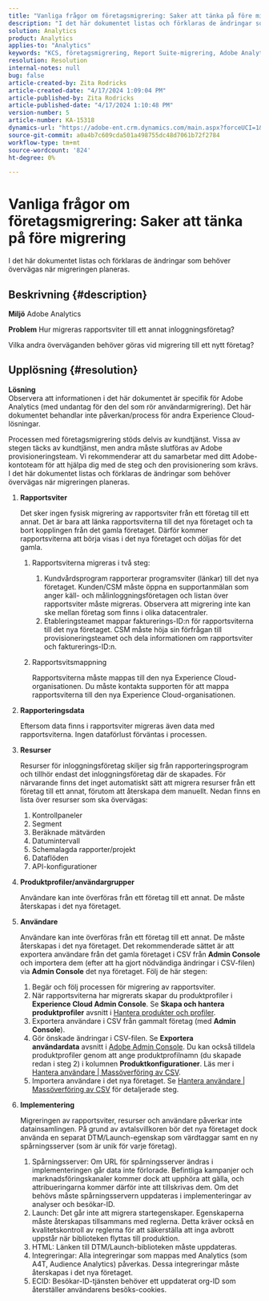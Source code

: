 ```yaml
---
title: "Vanliga frågor om företagsmigrering: Saker att tänka på före migrering"
description: "I det här dokumentet listas och förklaras de ändringar som behöver övervägas när migreringen planeras."
solution: Analytics
product: Analytics
applies-to: "Analytics"
keywords: "KCS, företagsmigrering, Report Suite-migrering, Adobe Analytics, Admin Console, Frågor och svar, nytt företag, etablering, CSM, Adobe Account Team, Frågor och svar"
resolution: Resolution
internal-notes: null
bug: false
article-created-by: Zita Rodricks
article-created-date: "4/17/2024 1:09:04 PM"
article-published-by: Zita Rodricks
article-published-date: "4/17/2024 1:10:48 PM"
version-number: 5
article-number: KA-15318
dynamics-url: "https://adobe-ent.crm.dynamics.com/main.aspx?forceUCI=1&pagetype=entityrecord&etn=knowledgearticle&id=22a7afa9-bbfc-ee11-a1ff-6045bd0065b6"
source-git-commit: a0a4b7c609cda501a498755dc48d7061b72f2784
workflow-type: tm+mt
source-wordcount: '824'
ht-degree: 0%

---
```


# Vanliga frågor om företagsmigrering: Saker att tänka på före migrering


I det här dokumentet listas och förklaras de ändringar som behöver övervägas när migreringen planeras.



## Beskrivning {#description}


<b>Miljö</b>
Adobe Analytics

<b>Problem</b>
Hur migreras rapportsviter till ett annat inloggningsföretag?

Vilka andra överväganden behöver göras vid migrering till ett nytt företag?


## Upplösning {#resolution}


<b>Lösning</b>
<br>Observera att informationen i det här dokumentet är specifik för Adobe Analytics (med undantag för den del som rör användarmigrering). Det här dokumentet behandlar inte påverkan/process för andra Experience Cloud-lösningar.<br>




Processen med företagsmigrering stöds delvis av kundtjänst. Vissa av stegen täcks av kundtjänst, men andra måste slutföras av Adobe provisioneringsteam. Vi rekommenderar att du samarbetar med ditt Adobe-kontoteam för att hjälpa dig med de steg och den provisionering som krävs. I det här dokumentet listas och förklaras de ändringar som behöver övervägas när migreringen planeras.

1. <b>Rapportsviter</b>

   Det sker ingen fysisk migrering av rapportsviter från ett företag till ett annat. Det är bara att länka rapportsviterna till det nya företaget och ta bort kopplingen från det gamla företaget. Därför kommer rapportsviterna att börja visas i det nya företaget och döljas för det gamla.

   1. Rapportsviterna migreras i två steg:
      1. Kundvårdsprogram rapporterar programsviter (länkar) till det nya företaget. Kunden/CSM måste öppna en supportanmälan som anger käll- och målinloggningsföretagen och listan över rapportsviter måste migreras. Observera att migrering inte kan ske mellan företag som finns i olika datacentraler.
      2. Etableringsteamet mappar fakturerings-ID:n för rapportsviterna till det nya företaget. CSM måste höja sin förfrågan till provisioneringsteamet och dela informationen om rapportsviter och fakturerings-ID:n.
   2. Rapportsvitsmappning

      Rapportsviterna måste mappas till den nya Experience Cloud-organisationen. Du måste kontakta supporten för att mappa rapportsviterna till den nya Experience Cloud-organisationen.
2. <b>Rapporteringsdata</b>

   Eftersom data finns i rapportsviter migreras även data med rapportsviterna. Ingen dataförlust förväntas i processen.
3. <b>Resurser</b>

   Resurser för inloggningsföretag skiljer sig från rapporteringsprogram och tillhör endast det inloggningsföretag där de skapades. För närvarande finns det inget automatiskt sätt att migrera resurser från ett företag till ett annat, förutom att återskapa dem manuellt. Nedan finns en lista över resurser som ska övervägas:

   1. Kontrollpaneler
   2. Segment
   3. Beräknade mätvärden
   4. Datumintervall
   5. Schemalagda rapporter/projekt
   6. Dataflöden
   7. API-konfigurationer
4. <b>Produktprofiler/användargrupper</b>

   Användare kan inte överföras från ett företag till ett annat. De måste återskapas i det nya företaget.
5. <b>Användare</b>

   Användare kan inte överföras från ett företag till ett annat. De måste återskapas i det nya företaget. Det rekommenderade sättet är att exportera användare från det gamla företaget i CSV från <b>Admin Console</b> och importera dem (efter att ha gjort nödvändiga ändringar i CSV-filen) via <b>Admin Console</b> det nya företaget. Följ de här stegen:

   1. Begär och följ processen för migrering av rapportsviter.
   2. När rapportsviterna har migrerats skapar du produktprofiler i <b>Experience Cloud Admin Console</b>. Se <b>Skapa och hantera produktprofiler</b> avsnitt i [Hantera produkter och profiler](https://helpx.adobe.com/in/enterprise/using/manage-products-and-profiles.html).
   3. Exportera användare i CSV från gammalt företag (med <b>Admin Console</b>).
   4. Gör önskade ändringar i CSV-filen. Se <b>Exportera användardata</b> avsnitt i [Adobe Admin Console](https://helpx.adobe.com/in/enterprise/using/users.html). Du kan också tilldela produktprofiler genom att ange produktprofilnamn (du skapade redan i steg 2) i kolumnen <b>Produktkonfigurationer</b>. Läs mer i [Hantera användare | Massöverföring av CSV](https://helpx.adobe.com/in/enterprise/using/bulk-upload-users.html).
   5. Importera användare i det nya företaget. Se [Hantera användare | Massöverföring av CSV](https://helpx.adobe.com/in/enterprise/using/bulk-upload-users.html) för detaljerade steg.
6. <b>Implementering</b>

   Migreringen av rapportsviter, resurser och användare påverkar inte datainsamlingen. På grund av avtalsvillkoren bör det nya företaget dock använda en separat DTM/Launch-egenskap som värdtaggar samt en ny spårningsserver (som är unik för varje företag).

   1. Spårningsserver: Om URL för spårningsserver ändras i implementeringen går data inte förlorade. Befintliga kampanjer och marknadsföringskanaler kommer dock att upphöra att gälla, och attribueringarna kommer därför inte att tillskrivas dem. Om det behövs måste spårningsservern uppdateras i implementeringar av analyser och besökar-ID.
   2. Launch: Det går inte att migrera startegenskaper. Egenskaperna måste återskapas tillsammans med reglerna. Detta kräver också en kvalitetskontroll av reglerna för att säkerställa att inga avbrott uppstår när biblioteken flyttas till produktion.
   3. HTML: Länken till DTM/Launch-biblioteken måste uppdateras.
   4. Integreringar: Alla integreringar som mappas med Analytics (som A4T, Audience Analytics) påverkas. Dessa integreringar måste återskapas i det nya företaget.
   5. ECID: Besökar-ID-tjänsten behöver ett uppdaterat org-ID som återställer användarens besöks-cookies.

